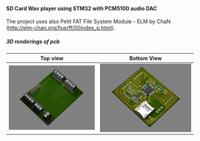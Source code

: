 #### SD Card Wav player using STM32 with PCM5100 audio DAC

The project uses also Petit FAT File System Module - ELM by ChaN (http://elm-chan.org/fsw/ff/00index_p.html).

##### 3D renderings of pcb

Top view | Bottom View
------------ | -------------
![Alt text](hardware/eagle/3d/stm32f410rb_pcm5100_top.png?raw=true "top view") | ![Alt text](hardware/eagle/3d/stm32f410rb_pcm5100_bottom.png?raw=true "bottom view")

